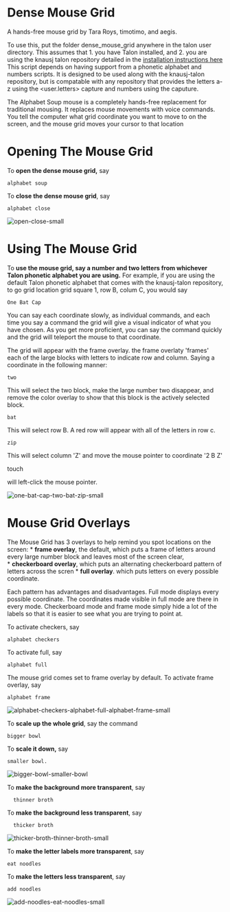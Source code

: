 # Dense Mouse Grid

A hands-free mouse grid by Tara Roys, timotimo, and aegis.

To use this, put the folder dense_mouse_grid anywhere in the talon user directory. This assumes that 1. you have Talon installed, and 2. you are using the knausj talon repository detailed in the [installation instructions here](https://talonvoice.com/docs/index.html#getting-started)  This script depends on having support from a phonetic alphabet and numbers scripts.  It is designed to be used along with the knausj-talon repository, but is compatable with any repository that provides the letters a-z using the <user.letters> capture and numbers using the <numbers> caputure.
        

The Alphabet Soup mouse is a completely hands-free replacement for traditional mousing. It replaces mouse movements with voice commands.  You tell the computer what grid coordinate you want to move to on the screen, and the mouse grid moves your cursor to that location

# Opening The Mouse Grid
        
To **open the dense mouse grid,** say 

    alphabet soup

To **close the dense mouse grid**, say

    alphabet close
  

![open-close-small](https://user-images.githubusercontent.com/1163925/138029358-a9e16d56-5a30-4230-9150-fd70ef2dc52c.gif)

# Using The Mouse Grid        
        
To **use the mouse grid, say a number and two letters from whichever Talon phonetic alphabet you are using.**  For example, if you are using the default Talon phonetic alphabet that comes with the knausj-talon repository, to go grid location grid square 1, row B, colum C, you would say 

    One Bat Cap 
    
You can say each coordinate slowly, as individual commands, and each time you say a command the grid will give a visual indicator of what you have chosen.  As you get more proficient, you can say the command quickly and the grid will teleport the mouse to that coordinate.  
        

The grid will appear with the frame overlay.  the frame overlaty 'frames' each of the large blocks with letters to indicate row and column.  Saying a coordinate in the following manner: 

    two

This will select the two block, make the large number two disappear, and remove the color overlay to show that this block is the actively selected block. 

    bat

This will select row B.  A red row will appear with all of the letters in row c. 

    zip

This will select column 'Z' and move the mouse pointer to coordinate '2 B Z'

   touch 
        
will left-click the mouse pointer.  

        
![one-bat-cap-two-bat-zip-small](https://user-images.githubusercontent.com/1163925/138029385-bcd191fa-3281-4f00-aab3-91696b095bab.gif)

# Mouse Grid Overlays
        
The Mouse Grid has 3 overlays to help remind you spot locations on the screen: 
       * **frame overlay**, the default, which puts a frame of letters around every large number block and leaves most of the screen clear,  
       * **checkerboard overlay**, which puts an alternating checkerboard pattern of letters across the scren
       * **full overlay**.  which puts letters on every possible coordinate. 

Each pattern has advantages and disadvantages. Full mode displays every possible coordinate.  The coordinates made visible in full mode are there in every mode.  Checkerboard mode and frame mode simply hide a lot of the labels so that it is easier to see what you are trying to point at.  
  
To activate checkers, say

    alphabet checkers
 
To activate full, say 
  
    alphabet full
  
The mouse grid comes set to frame overlay by default.  To activate frame overlay, say 
   
    alphabet frame

![alphabet-checkers-alphabet-full-alphabet-frame-small](https://user-images.githubusercontent.com/1163925/138029428-42949116-e92c-4a11-8824-46bc0b86c974.gif)

To **scale up the whole grid**, say the command 
  
    bigger bowl
  
To **scale it down,** say 
    
    smaller bowl. 

![bigger-bowl-smaller-bowl](https://user-images.githubusercontent.com/1163925/138029441-99e0793e-f3d3-49fd-9dab-e357914d4e11.gif)

  
 To **make the background more transparent**, say 
  
      thinner broth
  
 To **make the background less transparent**, say 
     
      thicker broth
  

![thicker-broth-thinner-broth-small](https://user-images.githubusercontent.com/1163925/138029866-d0453c1d-bf0d-4d40-9fef-eaaa5773d414.gif)

 To **make the letter labels more transparent**, say 
   
    eat noodles

 To **make the letters less transparent**, say 
  
    add noodles
  

![add-noodles-eat-noodles-small](https://user-images.githubusercontent.com/1163925/138029880-0c5305e8-ab78-4b0d-a40b-aa03f8647bba.gif)
